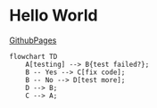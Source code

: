 # Hello World

[GithubPages](https://gitkayttaja.github.io/testing/)

```mermaid
flowchart TD
    A[testing] --> B{test failed?};
    B -- Yes --> C[fix code];
    B -- No --> D[test more];
    D --> B;
    C --> A;
```
